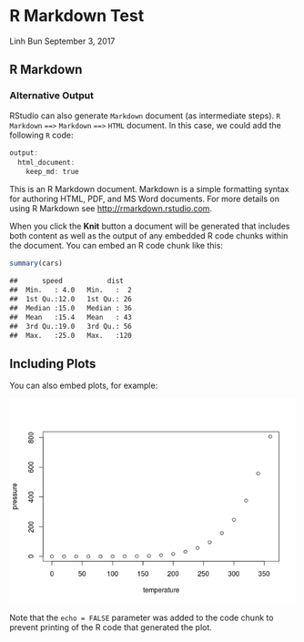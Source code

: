 R Markdown Test
================
Linh Bun
September 3, 2017

R Markdown
----------

### Alternative Output

RStudio can also generate `Markdown` document (as intermediate steps). `R Markdown` `==>` `Markdown` `==>` `HTML` document. In this case, we could add the following `R` code:

``` r
output: 
  html_document:
    keep_md: true
```

This is an R Markdown document. Markdown is a simple formatting syntax for authoring HTML, PDF, and MS Word documents. For more details on using R Markdown see <http://rmarkdown.rstudio.com>.

When you click the **Knit** button a document will be generated that includes both content as well as the output of any embedded R code chunks within the document. You can embed an R code chunk like this:

``` r
summary(cars)
```

    ##      speed           dist    
    ##  Min.   : 4.0   Min.   :  2  
    ##  1st Qu.:12.0   1st Qu.: 26  
    ##  Median :15.0   Median : 36  
    ##  Mean   :15.4   Mean   : 43  
    ##  3rd Qu.:19.0   3rd Qu.: 56  
    ##  Max.   :25.0   Max.   :120

Including Plots
---------------

You can also embed plots, for example:

![](rmarkdown_test_files/figure-markdown_github-ascii_identifiers/pressure-1.png)

Note that the `echo = FALSE` parameter was added to the code chunk to prevent printing of the R code that generated the plot.
